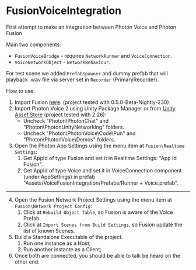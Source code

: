 # FusionVoiceIntegration

First attempt to make an integration between Photon Voice and Photon Fusion

Main two components:

- `FusionVoiceBridge` - requires `NetworkRunner` and `VoiceConnection`.
- `VoiceNetworkObject` - `NetworkBehaviour`.

For test scene we added `PrefabSpawner` and dummy prefab that will playback .wav file via server set in `Recorder` (PrimaryRecorder).

How to use:

1. Import Fusion [here](https://doc.photonengine.com/en-us/fusion/current/getting-started/sdk-download). (project tested with 0.5.0-Beta-Nightly-230)
2. Import Photon Voice 2 using Unity Package Manager or from [Unity Asset Store](https://assetstore.unity.com/packages/tools/audio/photon-voice-2-130518) (project tested with 2.26): 
    - Uncheck "Photon\PhotonChat" and "Photon\PhotonUnityNetworking" folders.
    - Uncheck "Photon\PhotonVoice\Code\Pun" and "Photon\PhotonVoice\Demos" folders.
3. Open the Photon App Settings using the menu item at `Fusion\Realtime Settings`:
    1. Get AppId of type Fusion and set it in Realtime Settings: "App Id Fusion".
    2. Get AppId of type Voice and set it in VoiceConnection component (under AppSettings) in prefab "Assets/VoiceFusionIntegration/Prefabs/Runner + Voice.prefab".

---

4. Open the Fusion Network Project Settings using the menu item at `Fusion\Network Project Config`:
    1. Click at `Rebuild Object Table`, so Fusion is aware of the Voice Prefab.
    2. Click at `Import Scenes from Build Settings`, so Fusion update the list of known Scenes.
5. Build a Standalone Executable of the project.
    1. Run one instance as a Host;
    2. Run another instante as a Client;
6. Once both are connected, you should be able to talk be heard on the other end.
